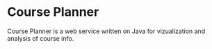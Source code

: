 # Course Planner

Course Planner is a web service written on Java for vizualization and analysis of course info.
